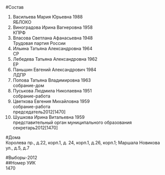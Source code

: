 #Состав  
1. Васильева Мария Юрьевна 1988  
    ЯБЛОКО  
2. Виноградова Ирина Вагнеровна 1958  
    КПРФ  
3. Власова Светлана Афанасьевна 1948  
    Трудовая партия России  
4. Ильина Татьяна Александровна 1964  
    СР  
5. Лебедева Татьяна Александровна 1962  
    ЕР  
6. Паньшин Евгений Александрович 1984  
    ЛДПР  
7. Попова Татьяна Владимировна 1963  
    собрание-дом  
8. Пуськова Людмила Николаевна 1951  
    собрание-работа  
9. Цветкова Евгения Михайловна 1959  
    собрание-работа  
    председатель2012[1470]  
10. Шушкова Ирина Витальевна 1959  
    представительный орган муниципального образования  
    секретарь2012[1470]  
  
#Дома  
Королева пр.,  д.22, корп.1, д. 24, корп.1, д.26, корп.1; Маршала Новикова ул., д.5, д.7  
  
#Выборы-2012  
##Номер УИК  
1470  
